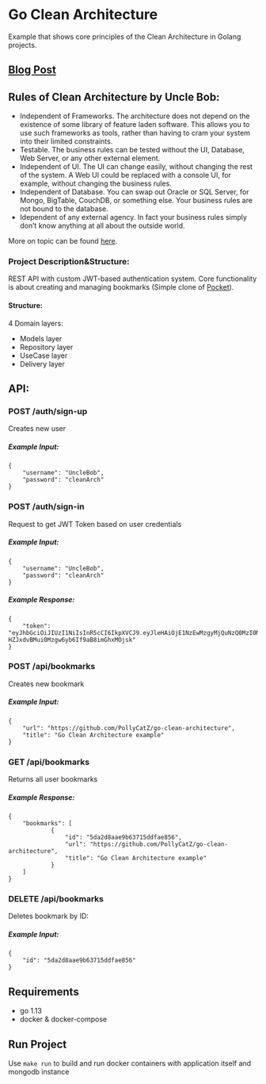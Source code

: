 # Go Clean Architecture
Example that shows core principles of the Clean Architecture in Golang projects.

## <a href="https://www.zhashkevych.com/clean-architecture">Blog Post</a>

## Rules of Clean Architecture by Uncle Bob:
- Independent of Frameworks. The architecture does not depend on the existence of some library of feature laden software. This allows you to use such frameworks as tools, rather than having to cram your system into their limited constraints.
- Testable. The business rules can be tested without the UI, Database, Web Server, or any other external element.
- Independent of UI. The UI can change easily, without changing the rest of the system. A Web UI could be replaced with a console UI, for example, without changing the business rules.
- Independent of Database. You can swap out Oracle or SQL Server, for Mongo, BigTable, CouchDB, or something else. Your business rules are not bound to the database.
- Idependent of any external agency. In fact your business rules simply don’t know anything at all about the outside world. 

More on topic can be found <a href="https://blog.cleancoder.com/uncle-bob/2012/08/13/the-clean-architecture.html">here</a>.

### Project Description&Structure:
REST API with custom JWT-based authentication system. Core functionality is about creating and managing bookmarks (Simple clone of <a href="https://app.getpocket.com/">Pocket</a>).

#### Structure:
4 Domain layers:

- Models layer
- Repository layer
- UseCase layer
- Delivery layer

## API:

### POST /auth/sign-up

Creates new user 

##### Example Input: 
```
{
	"username": "UncleBob",
	"password": "cleanArch"
} 
```


### POST /auth/sign-in

Request to get JWT Token based on user credentials

##### Example Input: 
```
{
	"username": "UncleBob",
	"password": "cleanArch"
} 
```

##### Example Response: 
```
{
	"token": "eyJhbGciOiJIUzI1NiIsInR5cCI6IkpXVCJ9.eyJleHAiOjE1NzEwMzgyMjQuNzQ0MzI0MiwidXNlciI6eyJJRCI6IjAwMDAwMDAwMDAwMDAwMDAwMDAwMDAwMCIsIlVzZXJuYW1lIjoiemhhc2hrZXZ5Y2giLCJQYXNzd29yZCI6IjQyODYwMTc5ZmFiMTQ2YzZiZDAyNjlkMDViZTM0ZWNmYmY5Zjk3YjUifX0.3dsyKJQ-HZJxdvBMui0Mzgw6yb6If9aB8imGhxMOjsk"
} 
```

### POST /api/bookmarks

Creates new bookmark

##### Example Input: 
```
{
	"url": "https://github.com/PollyCatZ/go-clean-architecture",
	"title": "Go Clean Architecture example"
} 
```

### GET /api/bookmarks

Returns all user bookmarks

##### Example Response: 
```
{
	"bookmarks": [
            {
                "id": "5da2d8aae9b63715ddfae856",
                "url": "https://github.com/PollyCatZ/go-clean-architecture",
                "title": "Go Clean Architecture example"
            }
    ]
} 
```

### DELETE /api/bookmarks

Deletes bookmark by ID:

##### Example Input: 
```
{
	"id": "5da2d8aae9b63715ddfae856"
} 
```


## Requirements
- go 1.13
- docker & docker-compose

## Run Project

Use ```make run``` to build and run docker containers with application itself and mongodb instance

